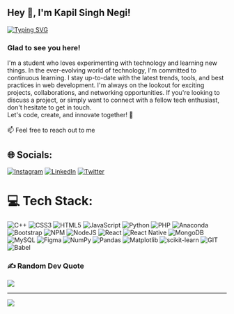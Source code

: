 ## Hey 👋, I'm Kapil Singh Negi!  

<a align="center" href="https://git.io/typing-svg"><img src="https://readme-typing-svg.demolab.com?font=Fira+Code&duration=499&pause=1000&color=08BA00&center=true&vCenter=true&multiline=true&random=false&width=350&height=75&lines=Welcome+to;Kapil+Singh+Negi's+Github" alt="Typing SVG" /></a>

### Glad to see you here!  
I'm a student who loves experimenting with technology and learning new things. In the ever-evolving world of technology, I'm committed to continuous learning. I stay up-to-date with the latest trends, tools, and best practices in web development. I'm always on the lookout for exciting projects, collaborations, and networking opportunities. If you're looking to discuss a project, or simply want to connect with a fellow tech enthusiast, don't hesitate to get in touch.<br>
Let's code, create, and innovate together! 🌟<br><br>
📫 Feel free to reach out to me 
## 🌐 Socials:
[![Instagram](https://img.shields.io/badge/Instagram-%23E4405F.svg?logo=Instagram&logoColor=white)](https://instagram.com/kapilsinghnegi_) [![LinkedIn](https://img.shields.io/badge/LinkedIn-%230077B5.svg?logo=linkedin&logoColor=white)](https://linkedin.com/in/kapilsinghnegi) [![Twitter](https://img.shields.io/badge/Twitter-%231DA1F2.svg?logo=Twitter&logoColor=white)](https://twitter.com/kapilsinghnegi_) 

# 💻 Tech Stack:
![C++](https://img.shields.io/badge/c++-%2300599C.svg?style=for-the-badge&logo=c%2B%2B&logoColor=white) ![CSS3](https://img.shields.io/badge/css3-%231572B6.svg?style=for-the-badge&logo=css3&logoColor=white) ![HTML5](https://img.shields.io/badge/html5-%23E34F26.svg?style=for-the-badge&logo=html5&logoColor=white) ![JavaScript](https://img.shields.io/badge/javascript-%23323330.svg?style=for-the-badge&logo=javascript&logoColor=%23F7DF1E) ![Python](https://img.shields.io/badge/python-3670A0?style=for-the-badge&logo=python&logoColor=ffdd54) ![PHP](https://img.shields.io/badge/php-%23777BB4.svg?style=for-the-badge&logo=php&logoColor=white) ![Anaconda](https://img.shields.io/badge/Anaconda-%2344A833.svg?style=for-the-badge&logo=anaconda&logoColor=white) ![Bootstrap](https://img.shields.io/badge/bootstrap-%238511FA.svg?style=for-the-badge&logo=bootstrap&logoColor=white) ![NPM](https://img.shields.io/badge/NPM-%23CB3837.svg?style=for-the-badge&logo=npm&logoColor=white) ![NodeJS](https://img.shields.io/badge/node.js-6DA55F?style=for-the-badge&logo=node.js&logoColor=white) ![React](https://img.shields.io/badge/react-%2320232a.svg?style=for-the-badge&logo=react&logoColor=%2361DAFB) ![React Native](https://img.shields.io/badge/react_native-%2320232a.svg?style=for-the-badge&logo=react&logoColor=%2361DAFB) ![MongoDB](https://img.shields.io/badge/MongoDB-%234ea94b.svg?style=for-the-badge&logo=mongodb&logoColor=white) ![MySQL](https://img.shields.io/badge/mysql-%2300000f.svg?style=for-the-badge&logo=mysql&logoColor=white) ![Figma](https://img.shields.io/badge/figma-%23F24E1E.svg?style=for-the-badge&logo=figma&logoColor=white) ![NumPy](https://img.shields.io/badge/numpy-%23013243.svg?style=for-the-badge&logo=numpy&logoColor=white) ![Pandas](https://img.shields.io/badge/pandas-%23150458.svg?style=for-the-badge&logo=pandas&logoColor=white) ![Matplotlib](https://img.shields.io/badge/Matplotlib-%23ffffff.svg?style=for-the-badge&logo=Matplotlib&logoColor=black) ![scikit-learn](https://img.shields.io/badge/scikit--learn-%23F7931E.svg?style=for-the-badge&logo=scikit-learn&logoColor=white) ![GIT](https://img.shields.io/badge/Git-fc6d26?style=for-the-badge&logo=git&logoColor=white) ![Babel](https://img.shields.io/badge/Babel-F9DC3e?style=for-the-badge&logo=babel&logoColor=black)

### ✍️ Random Dev Quote
![](https://quotes-github-readme.vercel.app/api?type=horizontal&theme=dark)

<!--### 😂 Random Dev Meme
<img src='https://randommeme-five.vercel.app/' style="height: 400px;"/>-->

---
[![](https://visitcount.itsvg.in/api?id=kapilsinghnegi&icon=0&color=12)](https://visitcount.itsvg.in)

<!-- Proudly created with GPRM ( https://gprm.itsvg.in ) -->
